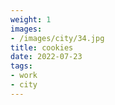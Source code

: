 ```yaml
---
weight: 1
images:
- /images/city/34.jpg
title: cookies
date: 2022-07-23
tags:
- work
- city
---
```

